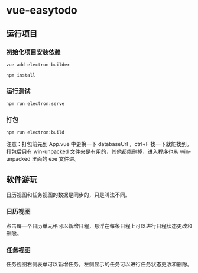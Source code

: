 # vue-easytodo

## 运行项目

### 初始化项目安装依赖
```
vue add electron-builder
```
```
npm install
```

### 运行测试
```
npm run electron:serve
```

### 打包
```
npm run electron:build
```
注意：打包前先到 App.vue 中更换一下 databaseUrl ，ctrl+F 找一下就能找到。
打包后只有 win-unpacked 文件夹是有用的，其他都能删掉，进入程序也从 win-unpacked 里面的 exe 文件进。

## 软件游玩
日历视图和任务视图的数据是同步的，只是叫法不同。

### 日历视图
点击每一个日历单元格可以新增日程，悬浮在每条日程上可以进行日程状态更改和删除。

### 任务视图
任务视图右侧表单可以新增任务，左侧显示的任务可以进行任务状态更改和删除。
